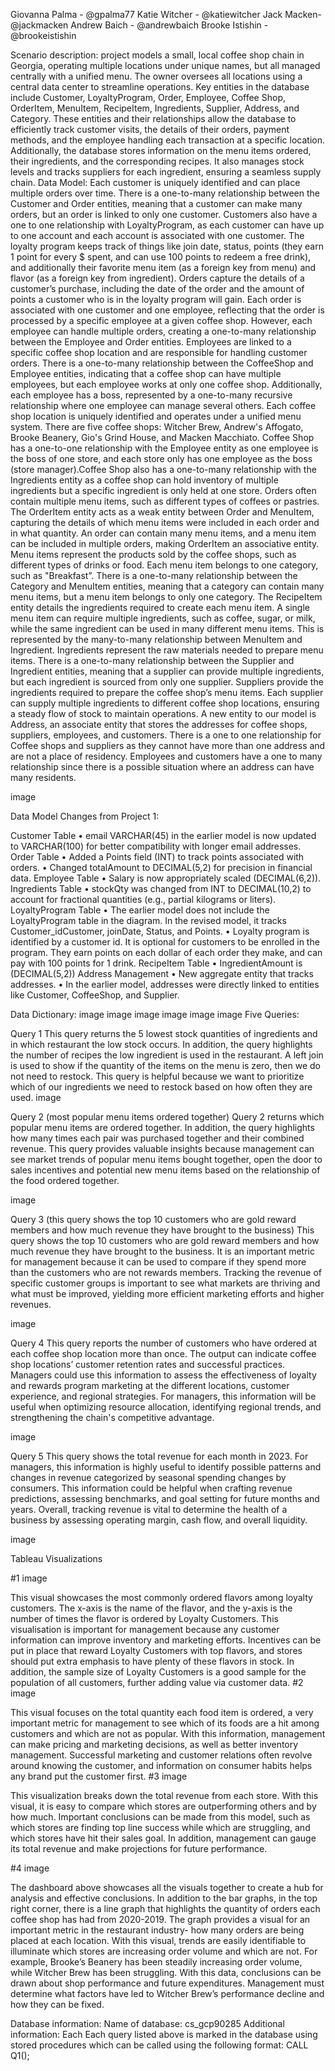 Giovanna Palma - @gpalma77
Katie Witcher - @katiewitcher
Jack Macken- @jackmacken
Andrew Baich - @andrewbaich
Brooke Istishin - @brookeistishin

Scenario description:
project models a small, local coffee shop chain in Georgia, operating multiple locations under unique names, but all managed centrally with a unified menu. The owner oversees all locations using a central data center to streamline operations. Key entities in the database include Customer, LoyaltyProgram, Order, Employee, Coffee Shop, OrderItem, MenuItem, RecipeItem, Ingredients, Supplier, Address, and Category. These entities and their relationships allow the database to efficiently track customer visits, the details of their orders, payment methods, and the employee handling each transaction at a specific location. Additionally, the database stores information on the menu items ordered, their ingredients, and the corresponding recipes. It also manages stock levels and tracks suppliers for each ingredient, ensuring a seamless supply chain.
Data Model:
Each customer is uniquely identified and can place multiple orders over time. There is a one-to-many relationship between the Customer and Order entities, meaning that a customer can make many orders, but an order is linked to only one customer. Customers also have a one to one relationship with LoyaltyProgram, as each customer can have up to one account and each account is associated with one customer. The loyalty program keeps track of things like join date, status, points (they earn 1 point for every $ spent, and can use 100 points to redeem a free drink), and additionally their favorite menu item (as a foreign key from menu) and flavor (as a foreign key from ingredient).
Orders capture the details of a customer’s purchase, including the date of the order and the amount of points a customer who is in the loyalty program will gain. Each order is associated with one customer and one employee, reflecting that the order is processed by a specific employee at a given coffee shop. However, each employee can handle multiple orders, creating a one-to-many relationship between the Employee and Order entities.
Employees are linked to a specific coffee shop location and are responsible for handling customer orders. There is a one-to-many relationship between the CoffeeShop and Employee entities, indicating that a coffee shop can have multiple employees, but each employee works at only one coffee shop. Additionally, each employee has a boss, represented by a one-to-many recursive relationship where one employee can manage several others.
Each coffee shop location is uniquely identified and operates under a unified menu system. There are five coffee shops: Witcher Brew, Andrew's Affogato, Brooke Beanery, Gio's Grind House, and Macken Macchiato. Coffee Shop has a one-to-one relationship with the Employee entity as one employee is the boss of one store, and each store only has one employee as the boss (store manager).Coffee Shop also has a one-to-many relationship with the Ingredients entity as a coffee shop can hold inventory of multiple ingredients but a specific ingredient is only held at one store.
Orders often contain multiple menu items, such as different types of coffees or pastries. The OrderItem entity acts as a weak entity between Order and MenuItem, capturing the details of which menu items were included in each order and in what quantity. An order can contain many menu items, and a menu item can be included in multiple orders, making OrderItem an associative entity.
Menu items represent the products sold by the coffee shops, such as different types of drinks or food. Each menu item belongs to one category, such as "Breakfast”. There is a one-to-many relationship between the Category and MenuItem entities, meaning that a category can contain many menu items, but a menu item belongs to only one category.
The RecipeItem entity details the ingredients required to create each menu item. A single menu item can require multiple ingredients, such as coffee, sugar, or milk, while the same ingredient can be used in many different menu items. This is represented by the many-to-many relationship between MenuItem and Ingredient. Ingredients represent the raw materials needed to prepare menu items. There is a one-to-many relationship between the Supplier and Ingredient entities, meaning that a supplier can provide multiple ingredients, but each ingredient is sourced from only one supplier.
Suppliers provide the ingredients required to prepare the coffee shop’s menu items. Each supplier can supply multiple ingredients to different coffee shop locations, ensuring a steady flow of stock to maintain operations. A new entity to our model is Address, an associate entity that stores the addresses for coffee shops, suppliers, employees, and customers. There is a one to one relationship for Coffee shops and suppliers as they cannot have more than one address and are not a place of residency. Employees and customers have a one to many relationship since there is a possible situation where an address can have many residents.

image

Data Model Changes from Project 1:

Customer Table • email VARCHAR(45) in the earlier model is now updated to VARCHAR(100) for better compatibility with longer email addresses.
Order Table • Added a Points field (INT) to track points associated with orders. • Changed totalAmount to DECIMAL(5,2) for precision in financial data.
Employee Table • Salary is now appropriately scaled (DECIMAL(6,2)). Ingredients Table • stockQty was changed from INT to DECIMAL(10,2) to account for fractional quantities (e.g., partial kilograms or liters).
LoyaltyProgram Table • The earlier model does not include the LoyaltyProgram table in the diagram. In the revised model, it tracks Customer_idCustomer, joinDate, Status, and Points. • Loyalty program is identified by a customer id. It is optional for customers to be enrolled in the program. They earn points on each dollar of each order they make, and can pay with 100 points for 1 drink.
RecipeItem Table • IngredientAmount is (DECIMAL(5,2))
Address Management • New aggregate entity that tracks addresses. • In the earlier model, addresses were directly linked to entities like Customer, CoffeeShop, and Supplier.


Data Dictionary:
image image image image image image
Five Queries:

Query 1 This query returns the 5 lowest stock quantities of ingredients and in which restaurant the low stock occurs. In addition, the query highlights the number of recipes the low ingredient is used in the restaurant. A left join is used to show if the quantity of the items on the menu is zero, then we do not need to restock. This query is helpful because we want to prioritize which of our ingredients we need to restock based on how often they are used.
image


Query 2 (most popular menu items ordered together) Query 2 returns which popular menu items are ordered together. In addition, the query highlights how many times each pair was purchased together and their combined revenue. This query provides valuable insights because management can see market trends of popular menu items bought together, open the door to sales incentives and potential new menu items based on the relationship of the food ordered together.

image


Query 3 (this query shows the top 10 customers who are gold reward members and how much revenue they have brought to the business) This query shows the top 10 customers who are gold reward members and how much revenue they have brought to the business. It is an important metric for management because it can be used to compare if they spend more than the customers who are not rewards members. Tracking the revenue of specific customer groups is important to see what markets are thriving and what must be improved, yielding more efficient marketing efforts and higher revenues.

image


Query 4 This query reports the number of customers who have ordered at each coffee shop location more than once. The output can indicate coffee shop locations’ customer retention rates and successful practices. Managers could use this information to assess the effectiveness of loyalty and rewards program marketing at the different locations, customer experience, and regional strategies. For managers, this information will be useful when optimizing resource allocation, identifying regional trends, and strengthening the chain's competitive advantage.

image


Query 5 This query shows the total revenue for each month in 2023. For managers, this information is highly useful to identify possible patterns and changes in revenue categorized by seasonal spending changes by consumers. This information could be helpful when crafting revenue predictions, assessing benchmarks, and goal setting for future months and years. Overall, tracking revenue is vital to determine the health of a business by assessing operating margin, cash flow, and overall liquidity.

image


Tableau Visualizations

#1
image

This visual showcases the most commonly ordered flavors among loyalty customers. The x-axis is the name of the flavor, and the y-axis is the number of times the flavor is ordered by Loyalty Customers. This visualisation is important for management because any customer information can improve inventory and marketing efforts. Incentives can be put in place that reward Loyalty Customers with top flavors, and stores should put extra emphasis to have plenty of these flavors in stock. In addition, the sample size of Loyalty Customers is a good sample for the population of all customers, further adding value via customer data.
#2 image

This visual focuses on the total quantity each food item is ordered, a very important metric for management to see which of its foods are a hit among customers and which are not as popular. With this information, management can make pricing and marketing decisions, as well as better inventory management. Successful marketing and customer relations often revolve around knowing the customer, and information on consumer habits helps any brand put the customer first.
#3 image

This visualization breaks down the total revenue from each store. With this visual, it is easy to compare which stores are outperforming others and by how much. Important conclusions can be made from this model, such as which stores are finding top line success while which are struggling, and which stores have hit their sales goal. In addition, management can gauge its total revenue and make projections for future performance.


#4 image

The dashboard above showcases all the visuals together to create a hub for analysis and effective conclusions. In addition to the bar graphs, in the top right corner, there is a line graph that highlights the quantity of orders each coffee shop has had from 2020-2019. The graph provides a visual for an important metric in the restaurant industry- how many orders are being placed at each location. With this visual, trends are easily identifiable to illuminate which stores are increasing order volume and which are not. For example, Brooke’s Beanery has been steadily increasing order volume, while Witcher Brew has been struggling. With this data, conclusions can be drawn about shop performance and future expenditures. Management must determine what factors have led to Witcher Brew’s performance decline and how they can be fixed.


Database information:
Name of database: cs_gcp90285
Additional information: Each Each query listed above is marked in the database using stored procedures which can be called using the following format: CALL Q1();

